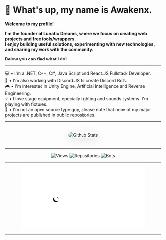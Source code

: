 # 👋 What's up, my name is Awakenx. 

**Welcome to my profile!**

**I’m the founder of Lunatic Dreams, where we focus on creating web projects and free tools/wrappers.<br/> I enjoy building useful solutions, experimenting with new technologies, and sharing my work with the community.**

**Below you can find what I do!**

---

💻 • I'm a .NET, C++, C#, Java Script and React.JS Fullstack Developer. <br/>
🤖 • I'm also working with Discord.JS to create Discord Bots. <br/>
🎮 • I'm interested in Unity Engine, Artificial Intelligence and Reverse Engineering. <br/>
💡 • I love stage equipment, epecially lighting and sounds systems. I'm playing with fixtures. <br/>
🌴 • I'm not an open source type guy, please note that none of my major projects are published in public repositories.

---

<div align="center">
    <img 
        src="https://github-readme-stats.vercel.app/api?username=xAwakenDeveloper&show_icons=true&theme=dark&hide_border=true&bg_color=0D1117&icon_color=5834eb&rank_icon=github&title_color=5834eb" 
        width="500px" 
        alt="Github Stats"
        style="border-radius: 10px; margin: 20px 0; box-shadow: 0 8px 30px rgba(0, 0, 0, 0.12);"
    >
</div>

---

<p align="center">
    <img src="https://komarev.com/ghpvc/?username=xAwakenDeveloper&label=Profile%20views&color=5834eb&style=flat" alt="Views" />
    <img src="https://img.shields.io/badge/Repositories-4-5834eb?style=flat" alt="Repositories"/>
    <img src="https://img.shields.io/badge/Completed Bots-2-5834eb?style=flat" alt="Bots"/>
</p>

---

<div align="center">
    <img src="https://github.com/xAwakenDeveloper/xAwakenDeveloper/blob/main/lunati%20dreams%20(1000%20x%20500%20px).png" alt="Lunatic Dreams Logo" height="200px"/>
</div>

---
